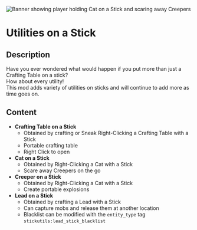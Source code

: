 ![Banner showing player holding Cat on a Stick and scaring away Creepers](https://i.imgur.com/1Xo9uj2.png)
# Utilities on a Stick
## Description
Have you ever wondered what would happen if you put more than just a Crafting Table on a stick?  
How about every utility!  
This mod adds variety of utilities on sticks and will continue to add more as time goes on.

## Content
- **Crafting Table on a Stick**
  - Obtained by crafting or Sneak Right-Clicking a Crafting Table with a Stick
  - Portable crafting table
  - Right Click to open
- **Cat on a Stick**
  - Obtained by Right-Clicking a Cat with a Stick
  - Scare away Creepers on the go
- **Creeper on a Stick**
  - Obtained by Right-Clicking a Cat with a Stick
  - Create portable explosions
- **Lead on a Stick**
  - Obtained by crafting a Lead with a Stick
  - Can capture mobs and release them at another location
  - Blacklist can be modified with the `entity_type` tag `stickutils:lead_stick_blacklist`
